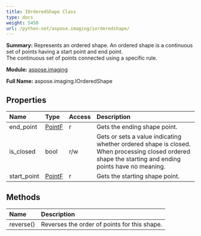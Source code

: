 ```yaml
---
title: IOrderedShape Class
type: docs
weight: 5450
url: /python-net/aspose.imaging/iorderedshape/
---
```


**Summary:** Represents an ordered shape. An ordered shape is a continuous set of points having a start point and end point.<br/>            The continuous set of points connected using a specific rule.

**Module:** [aspose.imaging](/imaging/python-net/aspose.imaging/)

**Full Name:** aspose.imaging.IOrderedShape

## **Properties**
| **Name** | **Type** | **Access** | **Description** |
| :- | :- | :- | :- |
| end_point | [PointF](/imaging/python-net/aspose.imaging/pointf/) | r | Gets the ending shape point. |
| is_closed | bool | r/w | Gets or sets a value indicating whether ordered shape is closed. When processing closed ordered shape the starting and ending points have no meaning. |
| start_point | [PointF](/imaging/python-net/aspose.imaging/pointf/) | r | Gets the starting shape point. |
## **Methods**
| **Name** | **Description** |
| :- | :- |
| reverse() | Reverses the order of points for this shape. |


